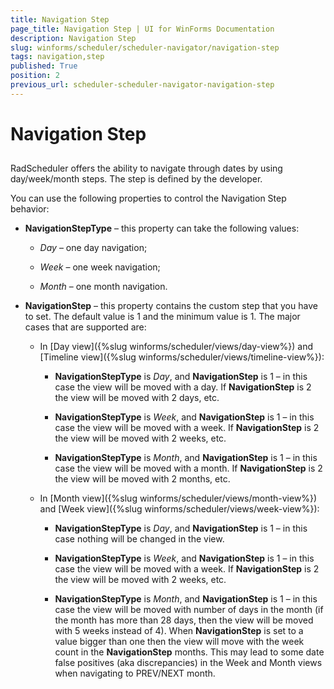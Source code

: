 ```yaml
---
title: Navigation Step
page_title: Navigation Step | UI for WinForms Documentation
description: Navigation Step
slug: winforms/scheduler/scheduler-navigator/navigation-step
tags: navigation,step
published: True
position: 2
previous_url: scheduler-scheduler-navigator-navigation-step
---
```


# Navigation Step

## 

RadScheduler offers the ability to navigate through dates by using day/week/month steps. The step is defined by the developer.

You can use the following properties to control the Navigation Step behavior:

* __NavigationStepType__ – this property can take the following values: 


    - *Day* – one day navigation; 


    - *Week* – one week navigation; 


    - *Month* – one month navigation. 

* __NavigationStep__ – this property contains the custom step that you have to set. The default value is 1 and the minimum value is 1. The major cases that are supported are: 
    - In [Day view]({%slug winforms/scheduler/views/day-view%}) and [Timeline view]({%slug winforms/scheduler/views/timeline-view%}): 

        + __NavigationStepType__ is *Day*, and __NavigationStep__ is 1 – in this case the view will be moved with a day. If __NavigationStep__ is 2 the view will be moved with 2 days, etc. 


        + __NavigationStepType__ is *Week*, and __NavigationStep__ is 1 – in this case the view will be moved with a week. If __NavigationStep__ is 2 the view will be moved with 2 weeks, etc. 


        + __NavigationStepType__ is *Month*, and __NavigationStep__ is 1 – in this case the view will be moved with a month. If __NavigationStep__ is 2 the view will be moved with 2 months, etc. 

    - In [Month view]({%slug winforms/scheduler/views/month-view%}) and [Week view]({%slug winforms/scheduler/views/week-view%}): 


        + __NavigationStepType__ is *Day*, and __NavigationStep__ is 1 – in this case nothing will be changed in the view. 


        + __NavigationStepType__ is *Week*, and __NavigationStep__ is 1 – in this case the view will be moved with a week. If __NavigationStep__ is 2 the view will be moved with 2 weeks, etc. 


        + __NavigationStepType__ is *Month*, and __NavigationStep__ is 1 – in this case the view will be moved with number of days in the month (if the month has more than 28 days, then the view will be moved with 5 weeks instead of 4). When __NavigationStep__ is set to a value bigger than one then the view will move with the week count in the __NavigationStep__ months. This may lead to some date false positives (aka discrepancies) in the Week and Month views when navigating to PREV/NEXT month. 


